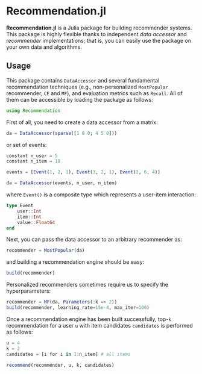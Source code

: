 # Recommendation.jl

**Recommendation.jl** is a Julia package for building recommender systems. This package is highly flexible thanks to independent *data accessor* and *recommender* implementations; that is, you can easily use the package on your own data and algorithms.

## Usage

This package contains `DataAccessor` and several fundamental recommendation techniques (e.g., non-personalized `MostPopular` recommender, `CF` and `MF`), and evaluation metrics such as `Recall`. All of them can be accessible by loading the package as follows:

```julia
using Recommendation
```

First of all, you need to create a data accessor from a matrix:

```julia
da = DataAccessor(sparse([1 0 0; 4 5 0]))
```

or set of events:

```julia
constant n_user = 5
constant n_item = 10

events = [Event(1, 2, 1), Event(3, 2, 1), Event(2, 6, 4)]

da = DataAccessor(events, n_user, n_item)
```

where `Event()` is a composite type which represents a user-item interaction:

```julia
type Event
    user::Int
    item::Int
    value::Float64
end
```

Next, you can pass the data accessor to an arbitrary recommender as:

```julia
recommender = MostPopular(da)
```

and building a recommendation engine should be easy:

```julia
build(recommender)
```

Personalized recommenders sometimes require us to specify the hyperparameters:

```julia
recommender = MF(da, Parameters(:k => 2))
build(recommender, learning_rate=15e-4, max_iter=100)
```

Once a recommendation engine has been built successfully, top-`k` recommendation for a user `u` with item candidates `candidates` is performed as follows:

```julia
u = 4
k = 2
candidates = [i for i in 1:n_item] # all items

recommend(recommender, u, k, candidates)
```